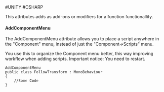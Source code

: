 #UNITY #CSHARP 

This attributes adds as add-ons or modifiers for a function functionallity. 

#### AddComponentMenu

The AddComponentMenu attribute allows you to place a script anywhere in the "Component" menu, instead of just the "Component->Scripts" menu.

You use this to organize the Component menu better, this way improving workflow when adding scripts. Important notice: You need to restart.

```CSHARP
AddComponentMenu
public class FollowTransform : MonoBehaviour
{
	//Some Code
}
```
